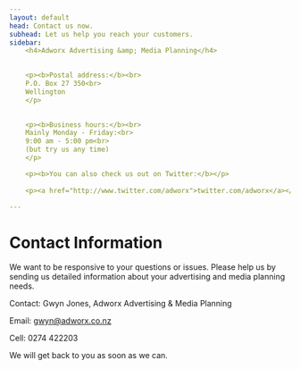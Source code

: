 ```yaml
---
layout: default
head: Contact us now.
subhead: Let us help you reach your customers.
sidebar:
    <h4>Adworx Advertising &amp; Media Planning</h4>

    
    <p><b>Postal address:</b><br>
    P.O. Box 27 350<br>
    Wellington
    </p>
    

    <p><b>Business hours:</b><br>
    Mainly Monday - Friday:<br>
    9:00 am - 5:00 pm<br>
    (but try us any time)
    </p>

    <p><b>You can also check us out on Twitter:</b></p>
    
    <p><a href="http://www.twitter.com/adworx">twitter.com/adworx</a></p>

---
```


# Contact Information

We want to be responsive to your questions or issues. Please help us by sending us detailed information about your advertising and media planning needs.

Contact: Gwyn Jones, Adworx Advertising & Media Planning

Email: [gwyn@adworx.co.nz](mailto:gwyn@adworx.co.nz)

Cell: 0274 422203

We will get back to you as soon as we can.

